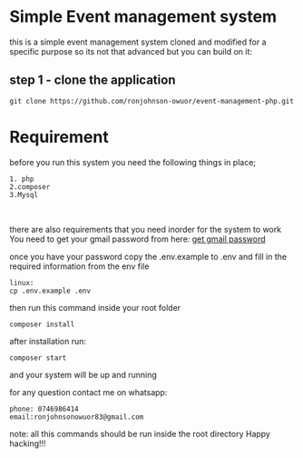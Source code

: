 # Simple Event management system
this is a simple event management system cloned and modified for a specific purpose so its not that advanced but you can build on it:

## step 1 - clone the application
```git clone https://github.com/ronjohnson-owuor/event-management-php.git```

# Requirement 
before you run this system you need the following things in place;
<br/>
```
1. php
2.composer
3.Mysql
```

<br/>

there are also requirements that you need inorder for the system to work
<br>
You need to get your gmail password from here: <a href='https://www.google.com/url?sa=t&source=web&rct=j&opi=89978449&url=https://myaccount.google.com/apppasswords&ved=2ahUKEwj94sK7vKWMAxV-BtsEHf3kIggQFnoECBkQAQ&usg=AOvVaw1rVibBR6kQTiUjqa0l_f8W'> get gmail password </a>

once you have your password copy the .env.example to .env  and fill in the required information from the env file

```
linux:
cp .env.example .env
```

then run this command inside your root folder

```
composer install
```

after installation run:

```
composer start
```
and your system will be up and running

for any question contact me on whatsapp:
```
phone: 0746986414
email:ronjohnsonowuor83@gmail.com
```
note: all this commands should be run inside the root directory
Happy hacking!!!


